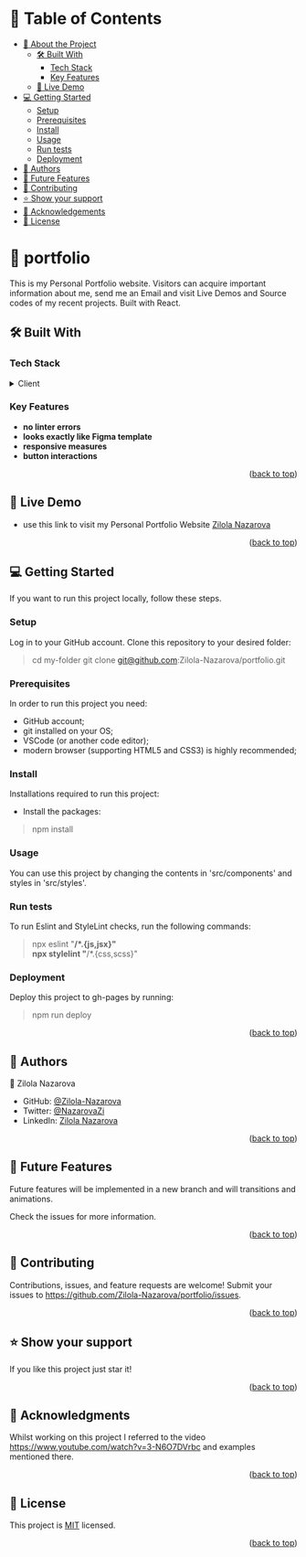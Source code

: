 <a name="readme-top"></a>

# 📗 Table of Contents

- [📖 About the Project](#about-project)
  - [🛠 Built With](#built-with)
    - [Tech Stack](#tech-stack)
    - [Key Features](#key-features)
  - [🚀 Live Demo](#live-demo)
- [💻 Getting Started](#getting-started)
  - [Setup](#setup)
  - [Prerequisites](#prerequisites)
  - [Install](#install)
  - [Usage](#usage)
  - [Run tests](#run-tests)
  - [Deployment](#triangular_flag_on_post-deployment)
- [👥 Authors](#authors)
- [🔭 Future Features](#future-features)
- [🤝 Contributing](#contributing)
- [⭐️ Show your support](#support)
- [🙏 Acknowledgements](#acknowledgements)
- [📝 License](#license)


# 📖 portfolio <a name="about-project"></a>

This is my Personal Portfolio website. Visitors can acquire important information about me, send me an Email and visit Live Demos and Source codes of my recent projects. Built with React.


## 🛠 Built With <a name="built-with"></a>

### Tech Stack <a name="tech-stack"></a>

<details>
  <summary>Client</summary>
  <ul>
    <li><a href="https://developer.mozilla.org/ru/docs/Web/HTML">HTML</a></li>
    <li><a href="https://developer.mozilla.org/ru/docs/Web/CSS">CSS</a></li>
  </ul>
</details>


### Key Features <a name="key-features"></a>

- **no linter errors**
- **looks exactly like Figma template**
- **responsive measures**
- **button interactions**

<p align="right">(<a href="#readme-top">back to top</a>)</p>


## 🚀 Live Demo <a name="live-demo"></a>

- use this link to visit my Personal Portfolio Website [Zilola Nazarova](https://zilola-nazarova.github.io/portfolio/)

<p align="right">(<a href="#readme-top">back to top</a>)</p>


## 💻 Getting Started <a name="getting-started"></a>

If you want to run this project locally, follow these steps.

### Setup

Log in to your GitHub account. Clone this repository to your desired folder:

> cd my-folder
> git clone git@github.com:Zilola-Nazarova/portfolio.git

### Prerequisites

In order to run this project you need:

- GitHub account;
- git installed on your OS;
- VSCode (or another code editor);
- modern browser (supporting HTML5 and CSS3) is highly recommended;

### Install

Installations required to run this project:

- Install the packages:
> npm install

### Usage

You can use this project by changing the contents in 'src/components' and styles in 'src/styles'.

### Run tests

To run Eslint and StyleLint checks, run the following commands:

> npx eslint "**/*.{js,jsx}"<br />
> npx stylelint "**/*.{css,scss}" <br />

### Deployment

Deploy this project to gh-pages by running:
> npm run deploy

<p align="right">(<a href="#readme-top">back to top</a>)</p>


## 👥 Authors <a name="authors"></a>

👤 Zilola Nazarova

- GitHub: [@Zilola-Nazarova](https://github.com/Zilola-Nazarova)
- Twitter: [@NazarovaZi](https://twitter.com/NazarovaZi)
- LinkedIn: [Zilola Nazarova](https://www.linkedin.com/in/zilola-nazarova/)

<p align="right">(<a href="#readme-top">back to top</a>)</p>


## 🔭 Future Features <a name="future-features"></a>

Future features will be implemented in a new branch and will transitions and animations.

Check the issues for more information.

<p align="right">(<a href="#readme-top">back to top</a>)</p>


## 🤝 Contributing <a name="contributing"></a>

Contributions, issues, and feature requests are welcome! 
Submit your issues to https://github.com/Zilola-Nazarova/portfolio/issues.

<p align="right">(<a href="#readme-top">back to top</a>)</p>


## ⭐️ Show your support <a name="support"></a>

If you like this project just star it!
<p align="right">(<a href="#readme-top">back to top</a>)</p>


## 🙏 Acknowledgments <a name="acknowledgements"></a>

Whilst working on this project I referred to the video https://www.youtube.com/watch?v=3-N6O7DVrbc and examples mentioned there.

<p align="right">(<a href="#readme-top">back to top</a>)</p>


## 📝 License <a name="license"></a>

This project is [MIT](./LICENSE.md) licensed.

<p align="right">(<a href="#readme-top">back to top</a>)</p>
